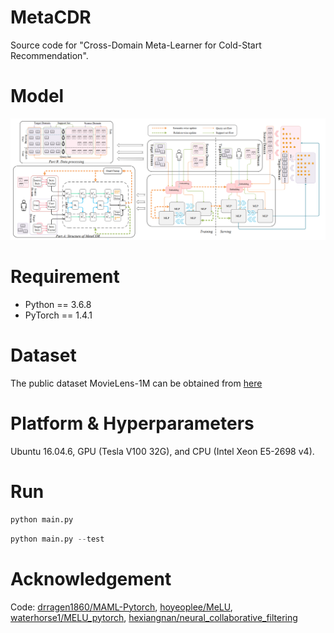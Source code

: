 # MetaCDR
Source code for "Cross-Domain Meta-Learner for Cold-Start Recommendation".

# Model
![](/image/MetaCDR.png)

# Requirement

- Python == 3.6.8
- PyTorch == 1.4.1

# Dataset

The public dataset MovieLens-1M can be obtained from [here](https://files.grouplens.org/datasets/movielens/ml-1m.zip)  

# Platform & Hyperparameters

Ubuntu 16.04.6, GPU (Tesla V100 32G), and CPU (Intel Xeon E5-2698 v4).  

# Run

```python
python main.py
```
```python
python main.py --test
```

# Acknowledgement

Code: [drragen1860/MAML-Pytorch](https://github.com/dragen1860/MAML-Pytorch), [hoyeoplee/MeLU](https://github.com/hoyeoplee/MeLU), [waterhorse1/MELU_pytorch](https://github.com/waterhorse1/MELU_pytorch), [hexiangnan/neural_collaborative_filtering](https://github.com/hexiangnan/neural_collaborative_filtering)
